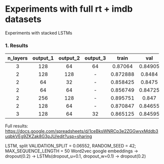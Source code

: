 # Experiments with full rt + imdb datasets

Experiments with stacked LSTMs

### 1. Results

**n\_layers**|**output\_1**|**output\_2**|**output\_3**|**train**|**val**|**step**
:-----:|:-----:|:-----:|:-----:|:-----:|:-----:|:-----:
3|128|64|64|0.87064|0.84905|38
2|128|128|-|0.872888|0.8484|38
2|64|32|-|0.858425|0.8475|60
2|64|64|-|0.856749|0.84725|51
2|256|128|-|0.895751|0.847|33
2|128|64|-|0.870847|0.84655|40
3|128|64|32|0.865125|0.84595|33

Full results: https://docs.google.com/spreadsheets/d/1ceBksWNRCp3e2ZGGwyxMddb3uqbkVEg9ZKZak8G3pJU/edit?usp=sharing

LSTM, split VALIDATION_SPLIT = 0.06552, RANDOM_SEED = 42; MAX_SEQUENCE_LENGTH = 50
Word2vec google embeddings -> dropout(0.2) -> LSTMs(dropout_u=0.1, dropout_w=0.1) -> dropout(0.2)
